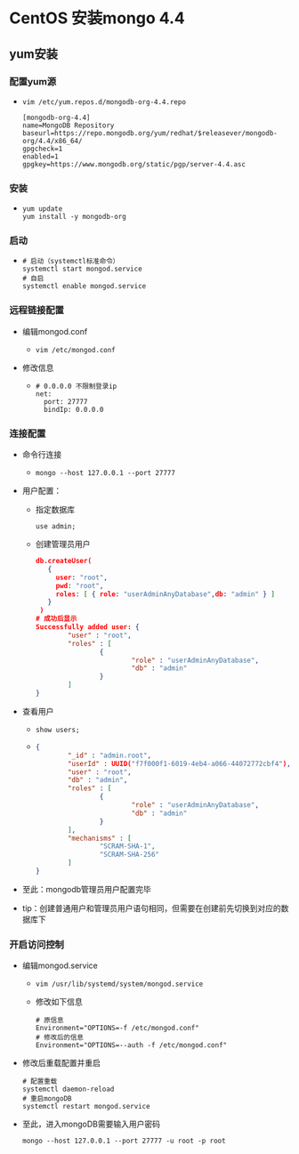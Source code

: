 # CentOS 安装mongo 4.4

## yum安装

### 配置yum源

+ ```shell
  vim /etc/yum.repos.d/mongodb-org-4.4.repo
  ```

  ```shell
  [mongodb-org-4.4]
  name=MongoDB Repository
  baseurl=https://repo.mongodb.org/yum/redhat/$releasever/mongodb-org/4.4/x86_64/
  gpgcheck=1
  enabled=1
  gpgkey=https://www.mongodb.org/static/pgp/server-4.4.asc
  ```

### 安装

+ ```shell
  yum update 
  yum install -y mongodb-org
  ```

### 启动

+ ```shell
  # 启动（systemctl标准命令）
  systemctl start mongod.service
  # 自启
  systemctl enable mongod.service
  ```

### 远程链接配置

+ 编辑mongod.conf

  + ```shell
    vim /etc/mongod.conf
    ```

+ 修改信息

  + ```shell
    # 0.0.0.0 不限制登录ip
    net:
      port: 27777
      bindIp: 0.0.0.0
    ```

### 连接配置

+ 命令行连接

  + ```shell
    mongo --host 127.0.0.1 --port 27777
    ```

+ 用户配置：

  + 指定数据库

    ```mongo
    use admin;
    ```

  + 创建管理员用户

    ```json
    db.createUser(
       {
         user: "root",
         pwd: "root",
         roles: [ { role: "userAdminAnyDatabase",db: "admin" } ]
       }
     )
    # 成功后显示
    Successfully added user: {
            "user" : "root",
            "roles" : [
                    {
                            "role" : "userAdminAnyDatabase",
                            "db" : "admin"
                    }
            ]
    }
    ```

+ 查看用户

  + ```
    show users;
    ```

  + ```json
    {
            "_id" : "admin.root",
            "userId" : UUID("f7f000f1-6019-4eb4-a066-44072772cbf4"),
            "user" : "root",
            "db" : "admin",
            "roles" : [
                    {
                            "role" : "userAdminAnyDatabase",
                            "db" : "admin"
                    }
            ],
            "mechanisms" : [
                    "SCRAM-SHA-1",
                    "SCRAM-SHA-256"
            ]
    }
    ```

+ 至此：mongodb管理员用户配置完毕

+ tip：创建普通用户和管理员用户语句相同，但需要在创建前先切换到对应的数据库下


### 开启访问控制

+ 编辑mongod.service

  + ```shell
    vim /usr/lib/systemd/system/mongod.service
    ```

  + 修改如下信息

    ```shell
    # 原信息
    Environment="OPTIONS=-f /etc/mongod.conf"
    # 修改后的信息
    Environment="OPTIONS=--auth -f /etc/mongod.conf"
    ```

+ 修改后重载配置并重启

  ```shell
  # 配置重载
  systemctl daemon-reload
  # 重启mongoDB
  systemctl restart mongod.service
  ```

+ 至此，进入mongoDB需要输入用户密码

  ```shell
  mongo --host 127.0.0.1 --port 27777 -u root -p root
  ```


